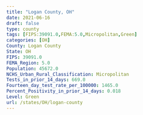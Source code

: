 ```yaml
---
title: "Logan County, OH"
date: 2021-06-16
draft: false
type: county
tags: [FIPS:39091.0,FEMA:5.0,Micropolitan,Green]
categories: [OH]
County: Logan County
State: OH
FIPS: 39091.0
FEMA_Region: 5.0
Population: 45672.0
NCHS_Urban_Rural_Classification: Micropolitan
Tests_in_prior_14_days: 669.0
Fourteen_day_test_rate_per_100000: 1465.0
Percent_Positivity_in_prior_14_days: 0.018
Level: Green
url: /states/OH/logan-county
---
```




